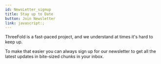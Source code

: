 ```yaml
---
id: NewsLetter_signup
title: Stay up to Date
button: Join Newsletter
link: javascript:; 
---
```

ThreeFold is a fast-paced project, and we understand at times it's hard to keep up.
<br>

To make that easier you can always sign up for our newsletter to get all the latest updates in bite-sized chunks in your inbox.
